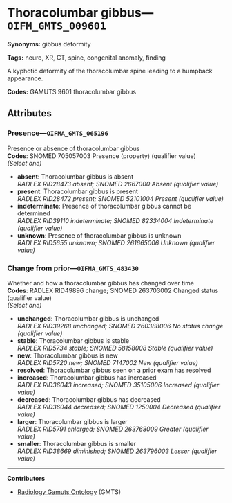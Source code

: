 # Thoracolumbar gibbus—`OIFM_GMTS_009601`

**Synonyms:** gibbus deformity

**Tags:** neuro, XR, CT, spine, congenital anomaly, finding

A kyphotic deformity of the thoracolumbar spine leading to a humpback appearance.

**Codes:** GAMUTS 9601 thoracolumbar gibbus

## Attributes

### Presence—`OIFMA_GMTS_065196`

Presence or absence of thoracolumbar gibbus  
**Codes**: SNOMED 705057003 Presence (property) (qualifier value)  
*(Select one)*

- **absent**: Thoracolumbar gibbus is absent  
_RADLEX RID28473 absent; SNOMED 2667000 Absent (qualifier value)_
- **present**: Thoracolumbar gibbus is present  
_RADLEX RID28472 present; SNOMED 52101004 Present (qualifier value)_
- **indeterminate**: Presence of thoracolumbar gibbus cannot be determined  
_RADLEX RID39110 indeterminate; SNOMED 82334004 Indeterminate (qualifier value)_
- **unknown**: Presence of thoracolumbar gibbus is unknown  
_RADLEX RID5655 unknown; SNOMED 261665006 Unknown (qualifier value)_

### Change from prior—`OIFMA_GMTS_483430`

Whether and how a thoracolumbar gibbus has changed over time  
**Codes**: RADLEX RID49896 change; SNOMED 263703002 Changed status (qualifier value)  
*(Select one)*

- **unchanged**: Thoracolumbar gibbus is unchanged  
_RADLEX RID39268 unchanged; SNOMED 260388006 No status change (qualifier value)_
- **stable**: Thoracolumbar gibbus is stable  
_RADLEX RID5734 stable; SNOMED 58158008 Stable (qualifier value)_
- **new**: Thoracolumbar gibbus is new  
_RADLEX RID5720 new; SNOMED 7147002 New (qualifier value)_
- **resolved**: Thoracolumbar gibbus seen on a prior exam has resolved  
- **increased**: Thoracolumbar gibbus has increased  
_RADLEX RID36043 increased; SNOMED 35105006 Increased (qualifier value)_
- **decreased**: Thoracolumbar gibbus has decreased  
_RADLEX RID36044 decreased; SNOMED 1250004 Decreased (qualifier value)_
- **larger**: Thoracolumbar gibbus is larger  
_RADLEX RID5791 enlarged; SNOMED 263768009 Greater (qualifier value)_
- **smaller**: Thoracolumbar gibbus is smaller  
_RADLEX RID38669 diminished; SNOMED 263796003 Lesser (qualifier value)_

---

**Contributors**

- [Radiology Gamuts Ontology](https://gamuts.net/) (GMTS)